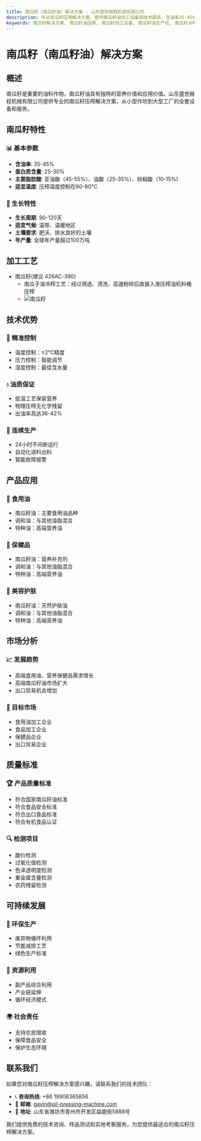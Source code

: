 ```yaml
---
title: 南瓜籽（南瓜籽油）解决方案 - 山东盛世赫程机械有限公司
description: 专业南瓜籽压榨解决方案，提供南瓜籽油加工设备和技术服务，含油率35-45%，富含亚油酸，采用冷榨工艺保留营养，满足高端食用油和营养保健品需求。
keywords: 南瓜籽解决方案, 南瓜籽油压榨, 南瓜籽加工设备, 南瓜籽油生产线, 南瓜籽冷榨工艺, 南瓜籽压榨机, 南瓜籽油提取, 南瓜籽油料加工, 南瓜籽油压榨设备, 南瓜籽油生产设备
---
```


# 南瓜籽（南瓜籽油）解决方案

## 概述

南瓜籽是重要的油料作物，南瓜籽油具有独特的营养价值和应用价值。山东盛世赫程机械有限公司提供专业的南瓜籽压榨解决方案，从小型作坊到大型工厂的全套设备和服务。

## 南瓜籽特性

### 📊 基本参数
- **含油率**: 35-45%
- **蛋白质含量**: 25-30%
- **主要脂肪酸**: 亚油酸（45-55%）、油酸（25-35%）、棕榈酸（10-15%)
- **适宜温度**: 压榨温度控制在60-80℃

### 🌱 生长特性
- **生长周期**: 90-120天
- **适宜气候**: 温带、温暖地区
- **土壤要求**: 肥沃、排水良好的土壤
- **年产量**: 全球年产量超过100万吨

## 加工工艺

+  南瓜籽(建议 426AC-390)
     + 南瓜子油冷榨工艺：经过筛选、清洗、高速粉碎后直接入液压榨油机料桶压榨 
     + ![南瓜籽](/images/南瓜籽冷榨工艺概览_An%20Overview%20of%20the%20Cold%20Pressing%20Process%20of%20Pumpkin%20Seeds.png) 



## 技术优势

### 🎯 精准控制
- 温度控制：±2℃精度
- 压力控制：智能调节
- 湿度控制：最佳含水量

### 💧 油质保证
- 低温工艺保留营养
- 物理压榨无化学残留
- 出油率高达36-42%

### 🔄 连续生产
- 24小时不间断运行
- 自动化进料出料
- 智能故障报警

## 产品应用

### 🍳 食用油
- 南瓜籽油：主要食用油品种
- 调和油：与其他油脂混合
- 特种油：高端营养油

### 💊 保健品
- 南瓜籽油：营养补充剂
- 调和油：与其他油脂混合
- 特种油：高端营养油

### 💄 美容护肤
- 南瓜籽油：天然护肤油
- 调和油：与其他油脂混合
- 特种油：高端营养油

## 市场分析

### 📈 发展趋势
- 高端食用油、营养保健品需求增长
- 高端南瓜籽油市场扩大
- 出口贸易机会增加

### 🎯 目标市场
- 食用油加工企业
- 食品加工企业
- 保健品企业
- 出口贸易企业



## 质量标准

### 🏆 产品质量标准
- 符合国家南瓜籽油标准
- 符合食品安全标准
- 符合出口食品标准
- 符合有机食品认证

### 🔍 检测项目
- 酸价检测
- 过氧化值检测
- 色泽透明度检测
- 重金属含量检测
- 农药残留检测

## 可持续发展

### 🌱 环保生产
- 废弃物循环利用
- 节能减排工艺
- 绿色生产标准

### 🔄 资源利用
- 副产品综合利用
- 产业链延伸
- 循环经济模式

### 🌍 社会责任
- 支持农民增收
- 保障食品安全
- 保护生态环境

## 联系我们

如果您对南瓜籽压榨解决方案感兴趣，请联系我们的技术团队：

- 📞 **咨询热线**: +86 19906365856
- 📧 **邮箱**: gavin@oil-pressing-machine.com
- 📍 **地址**: 山东省潍坊市青州市开发区益能街5888号

我们提供免费的技术咨询、样品测试和实地考察服务，为您提供最适合的南瓜籽压榨解决方案。